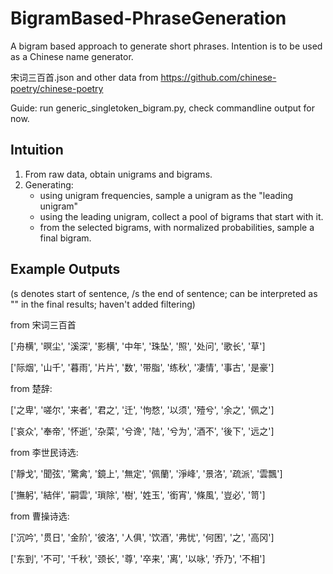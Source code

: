 # BigramBased-PhraseGeneration
A bigram based approach to generate short phrases. Intention is to be used as a Chinese name generator. 

宋词三百首.json and other data from https://github.com/chinese-poetry/chinese-poetry

Guide: run generic_singletoken_bigram.py, check commandline output for now. 

## Intuition

1. From raw data, obtain unigrams and bigrams. 
2. Generating: 
   - using unigram frequencies, sample a unigram as the "leading unigram"
   - using the leading unigram, collect a pool of bigrams that start with it. 
   - from the selected bigrams, with normalized probabilities, sample a final bigram. 

## Example Outputs
(s denotes start of sentence, /s the end of sentence; can be interpreted as "" in the final results; haven't added filtering)

from 宋词三百首

['舟横', '暝尘', '溪深', '影横', '中年', '珠坠', '照</s>', '处问', '歌长', '草</s>']

['际烟', '山千', '暮雨', '片片', '数</s>', '带脂', '练秋', '凄情', '事古', '是豪']


from 楚辞: 

['之卑', '嗟尔', '来者', '君之', '迁</s>', '怐愗', '以须', '殪兮', '余之', '佩之']

['哀众', '奉帝', '怀逝', '杂菜', '兮谗', '陆</s>', '兮为', '酒不', '後下', '远之']


from 李世民诗选:

['靜戈', '聞弦', '驚禽', '鏡上', '無定', '佩蘭', '淨峰', '景洛', '疏派', '雲飄']

['撫躬', '結伴', '嗣雲', '瑣除', '樹</s>', '姓玉', '銜宵', '條風', '豈必', '笥</s>']


from 曹操诗选:

['沉吟', '贯日', '金阶', '彼洛', '人俱', '饮酒', '弗忧', '何困', '之</s>', '高冈']

['东到', '不可', '千秋', '颈长', '尊</s>', '卒来', '离</s>', '以咏', '乔乃', '不相']

